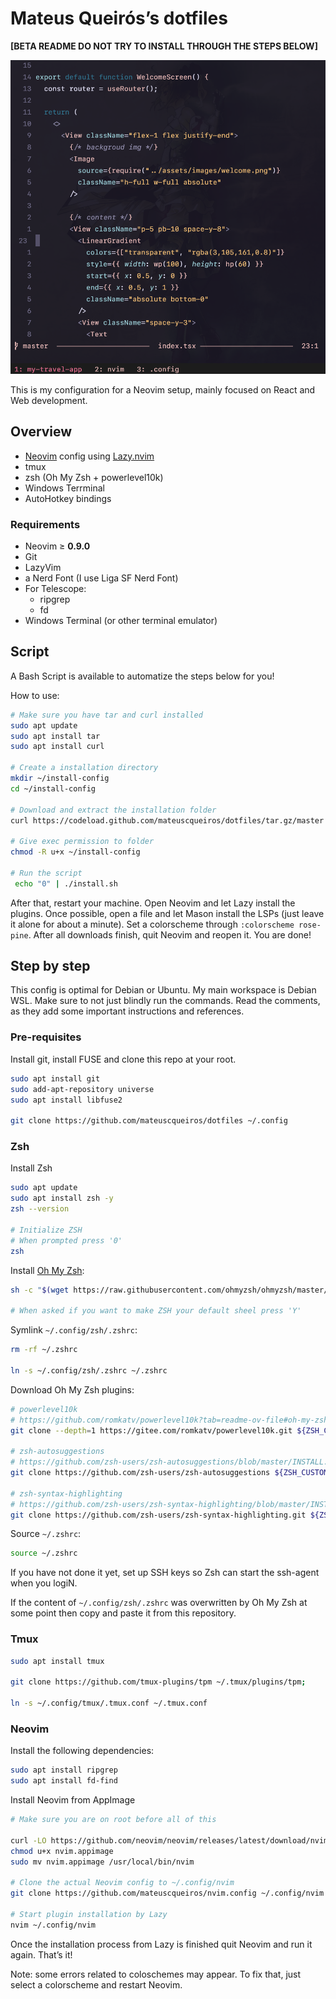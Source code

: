 # Mateus Queirós’s dotfiles

**[BETA README DO NOT TRY TO INSTALL THROUGH THE STEPS BELOW]**

![react demo](./screenshots/react-demo.png)

This is my configuration for a Neovim setup, mainly focused on React and Web development.

## Overview

- [Neovim](https://neovim.io/) config using [Lazy.nvim](https://github.com/folke/lazy.nvim)
- tmux
- zsh (Oh My Zsh + powerlevel10k)
- Windows Terrminal
- AutoHotkey bindings

### Requirements

- Neovim ≥ **0.9.0**
- Git
- LazyVim
- a Nerd Font (I use Liga SF Nerd Font)
- For Telescope:
    - ripgrep
    - fd
- Windows Terminal (or other terminal emulator)

## Script

A Bash Script is available to automatize the steps below for you!

How to use:

```bash
# Make sure you have tar and curl installed
sudo apt update
sudo apt install tar
sudo apt install curl

# Create a installation directory
mkdir ~/install-config
cd ~/install-config

# Download and extract the installation folder
curl https://codeload.github.com/mateuscqueiros/dotfiles/tar.gz/master | \tar -xz --strip=2 dotfiles-master/install

# Give exec permission to folder
chmod -R u+x ~/install-config

# Run the script
 echo "0" | ./install.sh
```

After that, restart your machine. Open Neovim and let Lazy install the plugins. Once possible, open a file and let Mason install the LSPs (just leave it alone for about a minute). Set a colorscheme through `:colorscheme rose-pine`. After all downloads finish, quit Neovim and reopen it. You are done!

## Step by step

This config is optimal for Debian or Ubuntu. My main workspace is Debian WSL. Make sure to not just blindly run the commands. Read the comments, as they add some important instructions and references.

### Pre-requisites

Install git, install FUSE and clone this repo at your root.

```bash
sudo apt install git
sudo add-apt-repository universe
sudo apt install libfuse2

git clone https://github.com/mateuscqueiros/dotfiles ~/.config
```

### Zsh

Install Zsh

```bash
sudo apt update
sudo apt install zsh -y
zsh --version

# Initialize ZSH
# When prompted press '0'
zsh
```

Install [Oh My Zsh](https://ohmyz.sh/#install):

```bash
sh -c "$(wget https://raw.githubusercontent.com/ohmyzsh/ohmyzsh/master/tools/install.sh -O -)"

# When asked if you want to make ZSH your default sheel press 'Y'
```

Symlink `~/.config/zsh/.zshrc`:

```bash
rm -rf ~/.zshrc

ln -s ~/.config/zsh/.zshrc ~/.zshrc
```

Download Oh My Zsh plugins:

```bash
# powerlevel10k
# https://github.com/romkatv/powerlevel10k?tab=readme-ov-file#oh-my-zsh
git clone --depth=1 https://gitee.com/romkatv/powerlevel10k.git ${ZSH_CUSTOM:-$HOME/.oh-my-zsh/custom}/themes/powerlevel10k

# zsh-autosuggestions
# https://github.com/zsh-users/zsh-autosuggestions/blob/master/INSTALL.md#oh-my-zsh
git clone https://github.com/zsh-users/zsh-autosuggestions ${ZSH_CUSTOM:-~/.oh-my-zsh/custom}/plugins/zsh-autosuggestions

# zsh-syntax-highlighting
# https://github.com/zsh-users/zsh-syntax-highlighting/blob/master/INSTALL.md#oh-my-zsh
git clone https://github.com/zsh-users/zsh-syntax-highlighting.git ${ZSH_CUSTOM:-~/.oh-my-zsh/custom}/plugins/zsh-syntax-highlighting

```

Source `~/.zshrc`:

```bash
source ~/.zshrc
```

If you have not done it yet, set up SSH keys so Zsh can start the ssh-agent when you logiN.

If the content of `~/.config/zsh/.zshrc` was overwritten by Oh My Zsh at some point then copy and paste it from this repository.

### Tmux

```bash
sudo apt install tmux

git clone https://github.com/tmux-plugins/tpm ~/.tmux/plugins/tpm;

ln -s ~/.config/tmux/.tmux.conf ~/.tmux.conf
```

### Neovim

Install the following dependencies:

```bash
sudo apt install ripgrep
sudo apt install fd-find
```

Install Neovim from AppImage

```bash
# Make sure you are on root before all of this

curl -LO https://github.com/neovim/neovim/releases/latest/download/nvim.appimage
chmod u+x nvim.appimage
sudo mv nvim.appimage /usr/local/bin/nvim

# Clone the actual Neovim config to ~/.config/nvim
git clone https://github.com/mateuscqueiros/nvim.config ~/.config/nvim

# Start plugin installation by Lazy
nvim ~/.config/nvim
```

Once the installation process from Lazy is finished quit Neovim and run it again. That’s it!

Note: some errors related to coloschemes may appear. To fix that, just select a colorscheme and restart Neovim.
